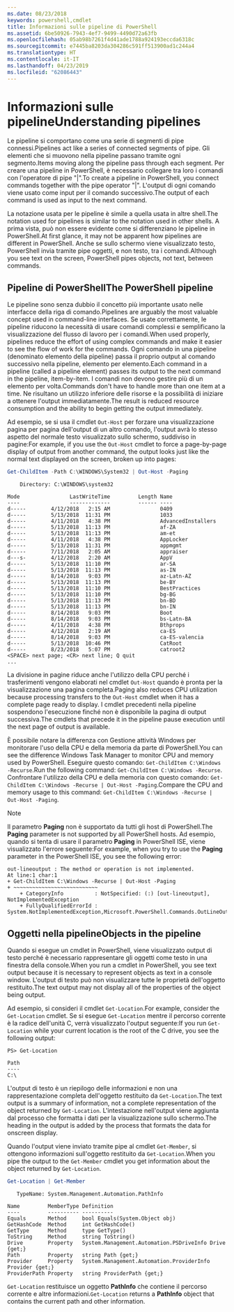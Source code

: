 ```yaml
---
ms.date: 08/23/2018
keywords: powershell,cmdlet
title: Informazioni sulle pipeline di PowerShell
ms.assetid: 6be50926-7943-4ef7-9499-4490d72a63fb
ms.openlocfilehash: 05ab98b7261f4d41ade1788a924193eccda6318c
ms.sourcegitcommit: e7445ba8203da304286c591ff513900ad1c244a4
ms.translationtype: HT
ms.contentlocale: it-IT
ms.lasthandoff: 04/23/2019
ms.locfileid: "62086443"
---
```

# <a name="understanding-pipelines"></a><span data-ttu-id="a9770-103">Informazioni sulle pipeline</span><span class="sxs-lookup"><span data-stu-id="a9770-103">Understanding pipelines</span></span>

<span data-ttu-id="a9770-104">Le pipeline si comportano come una serie di segmenti di pipe connessi.</span><span class="sxs-lookup"><span data-stu-id="a9770-104">Pipelines act like a series of connected segments of pipe.</span></span> <span data-ttu-id="a9770-105">Gli elementi che si muovono nella pipeline passano tramite ogni segmento.</span><span class="sxs-lookup"><span data-stu-id="a9770-105">Items moving along the pipeline pass through each segment.</span></span> <span data-ttu-id="a9770-106">Per creare una pipeline in PowerShell, è necessario collegare tra loro i comandi con l'operatore di pipe "|".</span><span class="sxs-lookup"><span data-stu-id="a9770-106">To create a pipeline in PowerShell, you connect commands together with the pipe operator "|".</span></span> <span data-ttu-id="a9770-107">L'output di ogni comando viene usato come input per il comando successivo.</span><span class="sxs-lookup"><span data-stu-id="a9770-107">The output of each command is used as input to the next command.</span></span>

<span data-ttu-id="a9770-108">La notazione usata per le pipeline è simile a quella usata in altre shell.</span><span class="sxs-lookup"><span data-stu-id="a9770-108">The notation used for pipelines is similar to the notation used in other shells.</span></span> <span data-ttu-id="a9770-109">A prima vista, può non essere evidente come si differenziano le pipeline in PowerShell.</span><span class="sxs-lookup"><span data-stu-id="a9770-109">At first glance, it may not be apparent how pipelines are different in PowerShell.</span></span> <span data-ttu-id="a9770-110">Anche se sullo schermo viene visualizzato testo, PowerShell invia tramite pipe oggetti, e non testo, tra i comandi.</span><span class="sxs-lookup"><span data-stu-id="a9770-110">Although you see text on the screen, PowerShell pipes objects, not text, between commands.</span></span>

## <a name="the-powershell-pipeline"></a><span data-ttu-id="a9770-111">Pipeline di PowerShell</span><span class="sxs-lookup"><span data-stu-id="a9770-111">The PowerShell pipeline</span></span>

<span data-ttu-id="a9770-112">Le pipeline sono senza dubbio il concetto più importante usato nelle interfacce della riga di comando.</span><span class="sxs-lookup"><span data-stu-id="a9770-112">Pipelines are arguably the most valuable concept used in command-line interfaces.</span></span> <span data-ttu-id="a9770-113">Se usate correttamente, le pipeline riducono la necessità di usare comandi complessi e semplificano la visualizzazione del flusso di lavoro per i comandi.</span><span class="sxs-lookup"><span data-stu-id="a9770-113">When used properly, pipelines reduce the effort of using complex commands and make it easier to see the flow of work for the commands.</span></span> <span data-ttu-id="a9770-114">Ogni comando in una pipeline (denominato elemento della pipeline) passa il proprio output al comando successivo nella pipeline, elemento per elemento.</span><span class="sxs-lookup"><span data-stu-id="a9770-114">Each command in a pipeline (called a pipeline element) passes its output to the next command in the pipeline, item-by-item.</span></span> <span data-ttu-id="a9770-115">I comandi non devono gestire più di un elemento per volta.</span><span class="sxs-lookup"><span data-stu-id="a9770-115">Commands don't have to handle more than one item at a time.</span></span> <span data-ttu-id="a9770-116">Ne risultano un utilizzo inferiore delle risorse e la possibilità di iniziare a ottenere l'output immediatamente.</span><span class="sxs-lookup"><span data-stu-id="a9770-116">The result is reduced resource consumption and the ability to begin getting the output immediately.</span></span>

<span data-ttu-id="a9770-117">Ad esempio, se si usa il cmdlet `Out-Host` per forzare una visualizzazione pagina per pagina dell'output di un altro comando, l'output avrà lo stesso aspetto del normale testo visualizzato sullo schermo, suddiviso in pagine:</span><span class="sxs-lookup"><span data-stu-id="a9770-117">For example, if you use the `Out-Host` cmdlet to force a page-by-page display of output from another command, the output looks just like the normal text displayed on the screen, broken up into pages:</span></span>

```powershell
Get-ChildItem -Path C:\WINDOWS\System32 | Out-Host -Paging
```

```Output
    Directory: C:\WINDOWS\system32

Mode                LastWriteTime         Length Name
----                -------------         ------ ----
d-----        4/12/2018   2:15 AM                0409
d-----        5/13/2018  11:31 PM                1033
d-----        4/11/2018   4:38 PM                AdvancedInstallers
d-----        5/13/2018  11:13 PM                af-ZA
d-----        5/13/2018  11:13 PM                am-et
d-----        4/11/2018   4:38 PM                AppLocker
d-----        5/13/2018  11:31 PM                appmgmt
d-----        7/11/2018   2:05 AM                appraiser
d---s-        4/12/2018   2:20 AM                AppV
d-----        5/13/2018  11:10 PM                ar-SA
d-----        5/13/2018  11:13 PM                as-IN
d-----        8/14/2018   9:03 PM                az-Latn-AZ
d-----        5/13/2018  11:13 PM                be-BY
d-----        5/13/2018  11:10 PM                BestPractices
d-----        5/13/2018  11:10 PM                bg-BG
d-----        5/13/2018  11:13 PM                bn-BD
d-----        5/13/2018  11:13 PM                bn-IN
d-----        8/14/2018   9:03 PM                Boot
d-----        8/14/2018   9:03 PM                bs-Latn-BA
d-----        4/11/2018   4:38 PM                Bthprops
d-----        4/12/2018   2:19 AM                ca-ES
d-----        8/14/2018   9:03 PM                ca-ES-valencia
d-----        5/13/2018  10:46 PM                CatRoot
d-----        8/23/2018   5:07 PM                catroot2
<SPACE> next page; <CR> next line; Q quit
...
```

<span data-ttu-id="a9770-118">La divisione in pagine riduce anche l'utilizzo della CPU perché i trasferimenti vengono elaborati nel cmdlet `Out-Host` quando è pronta per la visualizzazione una pagina completa.</span><span class="sxs-lookup"><span data-stu-id="a9770-118">Paging also reduces CPU utilization because processing transfers to the `Out-Host` cmdlet when it has a complete page ready to display.</span></span> <span data-ttu-id="a9770-119">I cmdlet precedenti nella pipeline sospendono l'esecuzione finché non è disponibile la pagina di output successiva.</span><span class="sxs-lookup"><span data-stu-id="a9770-119">The cmdlets that precede it in the pipeline pause execution until the next page of output is available.</span></span>

<span data-ttu-id="a9770-120">È possibile notare la differenza con Gestione attività Windows per monitorare l'uso della CPU e della memoria da parte di PowerShell.</span><span class="sxs-lookup"><span data-stu-id="a9770-120">You can see the difference Windows Task Manager to monitor CPU and memory used by PowerShell.</span></span> <span data-ttu-id="a9770-121">Eseguire questo comando: `Get-ChildItem C:\Windows -Recurse`.</span><span class="sxs-lookup"><span data-stu-id="a9770-121">Run the following command: `Get-ChildItem C:\Windows -Recurse`.</span></span> <span data-ttu-id="a9770-122">Confrontare l'utilizzo della CPU e della memoria con questo comando: `Get-ChildItem C:\Windows -Recurse | Out-Host -Paging`.</span><span class="sxs-lookup"><span data-stu-id="a9770-122">Compare the CPU and memory usage to this command: `Get-ChildItem C:\Windows -Recurse | Out-Host -Paging`.</span></span>

> [!NOTE]
> <span data-ttu-id="a9770-123">Il parametro **Paging** non è supportato da tutti gli host di PowerShell.</span><span class="sxs-lookup"><span data-stu-id="a9770-123">The **Paging** parameter is not supported by all PowerShell hosts.</span></span> <span data-ttu-id="a9770-124">Ad esempio, quando si tenta di usare il parametro **Paging** in PowerShell ISE, viene visualizzato l'errore seguente:</span><span class="sxs-lookup"><span data-stu-id="a9770-124">For example, when you try to use the **Paging** parameter in the PowerShell ISE, you see the following error:</span></span>
>
> ```Output
> out-lineoutput : The method or operation is not implemented.
> At line:1 char:1
> + Get-ChildItem C:\Windows -Recurse | Out-Host -Paging
> + ~~~~~~~~~~~~~~~~~~~~~~~~~~~
>     + CategoryInfo          : NotSpecified: (:) [out-lineoutput], NotImplementedException
>     + FullyQualifiedErrorId : System.NotImplementedException,Microsoft.PowerShell.Commands.OutLineOutputCommand
> ```

## <a name="objects-in-the-pipeline"></a><span data-ttu-id="a9770-125">Oggetti nella pipeline</span><span class="sxs-lookup"><span data-stu-id="a9770-125">Objects in the pipeline</span></span>

<span data-ttu-id="a9770-126">Quando si esegue un cmdlet in PowerShell, viene visualizzato output di testo perché è necessario rappresentare gli oggetti come testo in una finestra della console.</span><span class="sxs-lookup"><span data-stu-id="a9770-126">When you run a cmdlet in PowerShell, you see text output because it is necessary to represent objects as text in a console window.</span></span> <span data-ttu-id="a9770-127">L'output di testo può non visualizzare tutte le proprietà dell'oggetto restituito.</span><span class="sxs-lookup"><span data-stu-id="a9770-127">The text output may not display all of the properties of the object being output.</span></span>

<span data-ttu-id="a9770-128">Ad esempio, si consideri il cmdlet `Get-Location`.</span><span class="sxs-lookup"><span data-stu-id="a9770-128">For example, consider the `Get-Location` cmdlet.</span></span> <span data-ttu-id="a9770-129">Se si esegue `Get-Location` mentre il percorso corrente è la radice dell'unità C, verrà visualizzato l'output seguente:</span><span class="sxs-lookup"><span data-stu-id="a9770-129">If you run `Get-Location` while your current location is the root of the C drive, you see the following output:</span></span>

```
PS> Get-Location

Path
----
C:\
```

<span data-ttu-id="a9770-130">L'output di testo è un riepilogo delle informazioni e non una rappresentazione completa dell'oggetto restituito da `Get-Location`.</span><span class="sxs-lookup"><span data-stu-id="a9770-130">The text output is a summary of information, not a complete representation of the object returned by `Get-Location`.</span></span> <span data-ttu-id="a9770-131">L'intestazione nell'output viene aggiunta dal processo che formatta i dati per la visualizzazione sullo schermo.</span><span class="sxs-lookup"><span data-stu-id="a9770-131">The heading in the output is added by the process that formats the data for onscreen display.</span></span>

<span data-ttu-id="a9770-132">Quando l'output viene inviato tramite pipe al cmdlet `Get-Member`, si ottengono informazioni sull'oggetto restituito da `Get-Location`.</span><span class="sxs-lookup"><span data-stu-id="a9770-132">When you pipe the output to the `Get-Member` cmdlet you get information about the object returned by `Get-Location`.</span></span>

```powershell
Get-Location | Get-Member
```

```Output
   TypeName: System.Management.Automation.PathInfo

Name         MemberType Definition
----         ---------- ----------
Equals       Method     bool Equals(System.Object obj)
GetHashCode  Method     int GetHashCode()
GetType      Method     type GetType()
ToString     Method     string ToString()
Drive        Property   System.Management.Automation.PSDriveInfo Drive {get;}
Path         Property   string Path {get;}
Provider     Property   System.Management.Automation.ProviderInfo Provider {get;}
ProviderPath Property   string ProviderPath {get;}
```

<span data-ttu-id="a9770-133">`Get-Location` restituisce un oggetto **PathInfo** che contiene il percorso corrente e altre informazioni.</span><span class="sxs-lookup"><span data-stu-id="a9770-133">`Get-Location` returns a **PathInfo** object that contains the current path and other information.</span></span>
